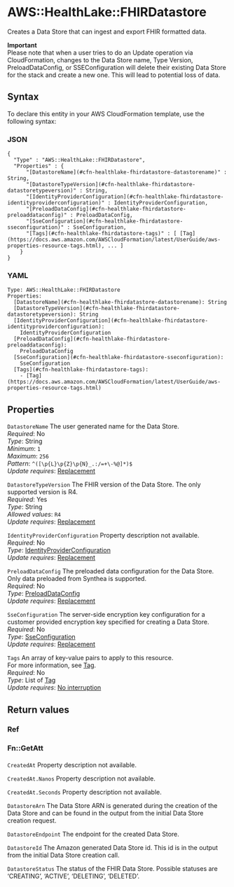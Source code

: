 # AWS::HealthLake::FHIRDatastore<a name="aws-resource-healthlake-fhirdatastore"></a>

Creates a Data Store that can ingest and export FHIR formatted data\.

**Important**  
Please note that when a user tries to do an Update operation via CloudFormation, changes to the Data Store name, Type Version, PreloadDataConfig, or SSEConfiguration will delete their existing Data Store for the stack and create a new one\. This will lead to potential loss of data\. 

## Syntax<a name="aws-resource-healthlake-fhirdatastore-syntax"></a>

To declare this entity in your AWS CloudFormation template, use the following syntax:

### JSON<a name="aws-resource-healthlake-fhirdatastore-syntax.json"></a>

```
{
  "Type" : "AWS::HealthLake::FHIRDatastore",
  "Properties" : {
      "[DatastoreName](#cfn-healthlake-fhirdatastore-datastorename)" : String,
      "[DatastoreTypeVersion](#cfn-healthlake-fhirdatastore-datastoretypeversion)" : String,
      "[IdentityProviderConfiguration](#cfn-healthlake-fhirdatastore-identityproviderconfiguration)" : IdentityProviderConfiguration,
      "[PreloadDataConfig](#cfn-healthlake-fhirdatastore-preloaddataconfig)" : PreloadDataConfig,
      "[SseConfiguration](#cfn-healthlake-fhirdatastore-sseconfiguration)" : SseConfiguration,
      "[Tags](#cfn-healthlake-fhirdatastore-tags)" : [ [Tag](https://docs.aws.amazon.com/AWSCloudFormation/latest/UserGuide/aws-properties-resource-tags.html), ... ]
    }
}
```

### YAML<a name="aws-resource-healthlake-fhirdatastore-syntax.yaml"></a>

```
Type: AWS::HealthLake::FHIRDatastore
Properties: 
  [DatastoreName](#cfn-healthlake-fhirdatastore-datastorename): String
  [DatastoreTypeVersion](#cfn-healthlake-fhirdatastore-datastoretypeversion): String
  [IdentityProviderConfiguration](#cfn-healthlake-fhirdatastore-identityproviderconfiguration): 
    IdentityProviderConfiguration
  [PreloadDataConfig](#cfn-healthlake-fhirdatastore-preloaddataconfig): 
    PreloadDataConfig
  [SseConfiguration](#cfn-healthlake-fhirdatastore-sseconfiguration): 
    SseConfiguration
  [Tags](#cfn-healthlake-fhirdatastore-tags): 
    - [Tag](https://docs.aws.amazon.com/AWSCloudFormation/latest/UserGuide/aws-properties-resource-tags.html)
```

## Properties<a name="aws-resource-healthlake-fhirdatastore-properties"></a>

`DatastoreName`  <a name="cfn-healthlake-fhirdatastore-datastorename"></a>
The user generated name for the Data Store\.  
*Required*: No  
*Type*: String  
*Minimum*: `1`  
*Maximum*: `256`  
*Pattern*: `^([\p{L}\p{Z}\p{N}_.:/=+\-%@]*)$`  
*Update requires*: [Replacement](https://docs.aws.amazon.com/AWSCloudFormation/latest/UserGuide/using-cfn-updating-stacks-update-behaviors.html#update-replacement)

`DatastoreTypeVersion`  <a name="cfn-healthlake-fhirdatastore-datastoretypeversion"></a>
The FHIR version of the Data Store\. The only supported version is R4\.  
*Required*: Yes  
*Type*: String  
*Allowed values*: `R4`  
*Update requires*: [Replacement](https://docs.aws.amazon.com/AWSCloudFormation/latest/UserGuide/using-cfn-updating-stacks-update-behaviors.html#update-replacement)

`IdentityProviderConfiguration`  <a name="cfn-healthlake-fhirdatastore-identityproviderconfiguration"></a>
Property description not available\.  
*Required*: No  
*Type*: [IdentityProviderConfiguration](aws-properties-healthlake-fhirdatastore-identityproviderconfiguration.md)  
*Update requires*: [Replacement](https://docs.aws.amazon.com/AWSCloudFormation/latest/UserGuide/using-cfn-updating-stacks-update-behaviors.html#update-replacement)

`PreloadDataConfig`  <a name="cfn-healthlake-fhirdatastore-preloaddataconfig"></a>
The preloaded data configuration for the Data Store\. Only data preloaded from Synthea is supported\.  
*Required*: No  
*Type*: [PreloadDataConfig](aws-properties-healthlake-fhirdatastore-preloaddataconfig.md)  
*Update requires*: [Replacement](https://docs.aws.amazon.com/AWSCloudFormation/latest/UserGuide/using-cfn-updating-stacks-update-behaviors.html#update-replacement)

`SseConfiguration`  <a name="cfn-healthlake-fhirdatastore-sseconfiguration"></a>
 The server\-side encryption key configuration for a customer provided encryption key specified for creating a Data Store\.   
*Required*: No  
*Type*: [SseConfiguration](aws-properties-healthlake-fhirdatastore-sseconfiguration.md)  
*Update requires*: [Replacement](https://docs.aws.amazon.com/AWSCloudFormation/latest/UserGuide/using-cfn-updating-stacks-update-behaviors.html#update-replacement)

`Tags`  <a name="cfn-healthlake-fhirdatastore-tags"></a>
An array of key\-value pairs to apply to this resource\.  
For more information, see [Tag](https://docs.aws.amazon.com/AWSCloudFormation/latest/UserGuide/aws-properties-resource-tags.html)\.  
*Required*: No  
*Type*: List of [Tag](https://docs.aws.amazon.com/AWSCloudFormation/latest/UserGuide/aws-properties-resource-tags.html)  
*Update requires*: [No interruption](https://docs.aws.amazon.com/AWSCloudFormation/latest/UserGuide/using-cfn-updating-stacks-update-behaviors.html#update-no-interrupt)

## Return values<a name="aws-resource-healthlake-fhirdatastore-return-values"></a>

### Ref<a name="aws-resource-healthlake-fhirdatastore-return-values-ref"></a>

### Fn::GetAtt<a name="aws-resource-healthlake-fhirdatastore-return-values-fn--getatt"></a>

#### <a name="aws-resource-healthlake-fhirdatastore-return-values-fn--getatt-fn--getatt"></a>

`CreatedAt`  <a name="CreatedAt-fn::getatt"></a>
Property description not available\.

`CreatedAt.Nanos`  <a name="CreatedAt.Nanos-fn::getatt"></a>
Property description not available\.

`CreatedAt.Seconds`  <a name="CreatedAt.Seconds-fn::getatt"></a>
Property description not available\.

`DatastoreArn`  <a name="DatastoreArn-fn::getatt"></a>
The Data Store ARN is generated during the creation of the Data Store and can be found in the output from the initial Data Store creation request\.

`DatastoreEndpoint`  <a name="DatastoreEndpoint-fn::getatt"></a>
The endpoint for the created Data Store\.

`DatastoreId`  <a name="DatastoreId-fn::getatt"></a>
The Amazon generated Data Store id\. This id is in the output from the initial Data Store creation call\.

`DatastoreStatus`  <a name="DatastoreStatus-fn::getatt"></a>
The status of the FHIR Data Store\. Possible statuses are ‘CREATING’, ‘ACTIVE’, ‘DELETING’, ‘DELETED’\.